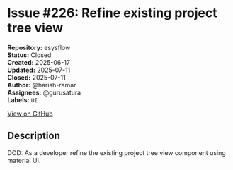 # Issue #226: Refine existing project tree view

**Repository:** esysflow  
**Status:** Closed  
**Created:** 2025-06-17  
**Updated:** 2025-07-11  
**Closed:** 2025-07-11  
**Author:** @harish-ramar  
**Assignees:** @gurusatura  
**Labels:** `UI`  

[View on GitHub](https://github.com/Simtestlab/esysflow/issues/226)

## Description

DOD: As a developer refine the existing project tree view component using material UI.